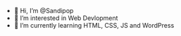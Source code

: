 - 👋 Hi, I’m @Sandipop
- 👀 I’m interested in Web Devlopment
- 🌱 I’m currently learning HTML, CSS, JS and WordPress

<!---
Sandipop/Sandipop is a ✨ special ✨ repository because its `README.md` (this file) appears on your GitHub profile.
You can click the Preview link to take a look at your changes.
--->
